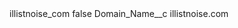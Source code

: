 <?xml version="1.0" encoding="UTF-8"?>
<CustomMetadata xmlns="http://soap.sforce.com/2006/04/metadata" xmlns:xsi="http://www.w3.org/2001/XMLSchema-instance" xmlns:xsd="http://www.w3.org/2001/XMLSchema">
    <label>illistnoise_com</label>
    <protected>false</protected>
    <values>
        <field>Domain_Name__c</field>
        <value xsi:type="xsd:string">illistnoise.com</value>
    </values>
</CustomMetadata>
